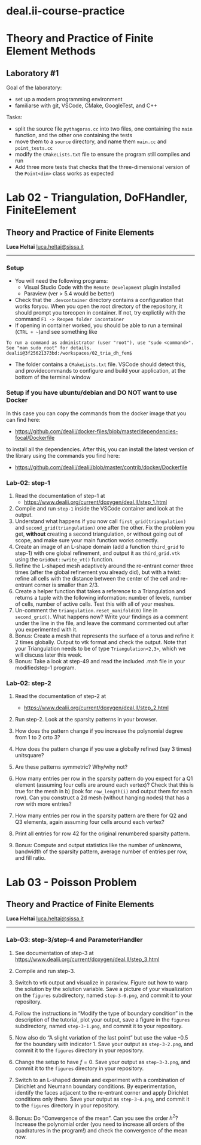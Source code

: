 # deal.ii-course-practice

# Theory and Practice of Finite Element Methods

## Laboratory \#1

Goal of the laboratory: 
- set up a modern programming environment
- familiarse with git, VSCode, CMake, GoogleTest, and C++

Tasks:
- split the source file `pythagoras.cc` into two files, one containing
the `main` function, and the other one containing the tests
- move them to a `source` directory, and name them `main.cc` and `point_tests.cc`
- modify the `CMakeLists.txt` file to ensure the program still compiles and run
- Add three more tests that checks that the three-dimensional version of the `Point<dim>` class works as expected


#  Lab 02 - Triangulation, DoFHandler, FiniteElement
## Theory and Practice of Finite Elements

**Luca Heltai** <luca.heltai@sissa.it>

* * * * *

###  Setup

- You will need the following programs:
  - Visual Studio Code with the `Remote Development` plugin installed
  - Paraview (ver > 5.4 would be better)
-  Check that the `.devcontainer` directory contains a configuration that works foryou. When you open the root directory of the repository, it should prompt you toreopen in container. If not, try explictily with the command `F1 -> Reopen folder incontainer`
- If opening in container worked, you should be able to run a terminal (`CTRL + ~`)and see something like
```
To run a command as administrator (user "root"), use "sudo <command>".
See "man sudo_root" for details.
dealii@3f25621373bd:/workspaces/02_tria_dh_fem$ 
```
- The folder contains a `CMakeLists.txt` file. VSCode should detect this, and providecommands to configure and build your application, at the bottom of the terminal window


### Setup if you have ubuntu/debian and DO NOT want to use Docker

In this case you can copy the commands from the docker image that you can find here:

- <https://github.com/dealii/docker-files/blob/master/dependencies-focal/Dockerfile>

to install all the dependencies. After this, you can install the latest version 
of the library using the commands you find here:

- <https://github.com/dealii/dealii/blob/master/contrib/docker/Dockerfile>

### Lab-02: step-1

1.  Read the documentation of step-1 at
    -   <https://www.dealii.org/current/doxygen/deal.II/step_1.html>
2. Compile and run `step-1` inside the VSCode container and look at the output.
3. Understand what happens if you now call `first_grid(triangulation)` and `second_grid(triangulation)` one after the other. Fix the problem you get, **without** creating a second triangulation, or without going out of scope, and make sure your main function works correctly.
4. Create an image of an L-shape domain (add a function `third_grid` to step-1) 
   with one global refinement, and output it as `third_grid.vtk` using the `GridOut::write_vt()` function.
5. Refine the L-shaped mesh adaptively around the re-entrant corner
   three times (after the global refinement you already did), but with a twist: refine all cells with the distance
   between the center of the cell and re-entrant corner is smaller than
   2/3.
6. Create a helper function that takes a reference to a Triangulation and 
   returns a tuple with  the following information: number of levels, number of cells, number of active cells. Test this with all of your meshes.
7. Un-comment the `triangulation.reset_manifold(0)` line in
   `second_grid()`. What happens now? Write your findings as a comment under the line in the file, and leave the command commented out after you experimented with it.
8. Bonus: Create a mesh that represents the surface of a torus and refine
   it 2 times globally. Output to vtk format and check the output. Note
   that your Triangulation needs to be of type ``Triangulation<2,3>``,
   which we will discuss later this week.
9. Bonus: Take a look at step-49 and read the included .msh file in your modifiedstep-1 program.

### Lab-02: step-2

 1. Read the documentation of step-2 at
    -  <https://www.dealii.org/current/doxygen/deal.II/step_2.html>

 1. Run step-2. Look at the sparsity patterns in your browser.

 2. How does the pattern change if you increase the polynomial degree from 1 to 2 orto 3?

 3. How does the pattern change if you use a globally refined (say 3 times) unitsquare?

 4. Are these patterns symmetric? Why/why not?

 5. How many entries per row in the sparsity pattern do you expect for a
    Q1 element (assuming four cells are around each vertex)? Check that
    this is true for the mesh in b) (look for `row_length(i)` and output
    them for each row). Can you construct a 2d mesh (without hanging
    nodes) that has a row with more entries?

 6. How many entries per row in the sparsity pattern are there for Q2 and
    Q3 elements, again assuming four cells around each vertex?

 7. Print all entries for row 42 for the original renumbered sparsity
     pattern.

 8. Bonus: Compute and output statistics like the number of
    unknowns, bandwidth of the sparsity pattern, average number of
    entries per row, and fill ratio.


#  Lab 03 - Poisson Problem
## Theory and Practice of Finite Elements

**Luca Heltai** <luca.heltai@sissa.it>

* * * * *

### Lab-03: step-3/step-4 and ParameterHandler

1.  See documentation of step-3 at
    <https://www.dealii.org/current/doxygen/deal.II/step_3.html>

2.  Compile and run step-3.

3.  Switch to vtk output and visualize in paraview. Figure out how to warp the
    solution by the solution variable. Save a picture of your visualization
    on the `figures` subdirectory, named `step-3-0.png`, and commit it to your
    repository.

4.  Follow the instructions in “Modify the type of boundary condition”
    in the description of the tutorial, plot your output, save a figure in
    the `figures`  subdirectory, named `step-3-1.png`, and commit it to your
    repository.

5.  Now also do “A slight variation of the last point” but use the value
    -0.5 for the boundary with indicator 1. Save your output as `step-3-2.png`, 
    and commit it to the `figures` directory in your repository.

6.  Change the setup to have $f=0$. Save your output as `step-3-3.png`, 
    and commit it to the `figures` directory in your repository.

7.  Switch to an L-shaped domain and experiment with a combination of
    Dirichlet and Neumann boundary conditions. By experimentation, identify
    the faces adjacent to the re-entrant corner and apply Dirichlet conditions
    only there. Save your output as `step-3-4.png`, 
    and commit it to the `figures` directory in your repository.

8.  Bonus: Do “Convergence of the mean”. Can you see the order $h^2$?
    Increase the polynomial order (you need to increase all orders of
    the quadratures in the program!) and check the convergence of the
    mean now.